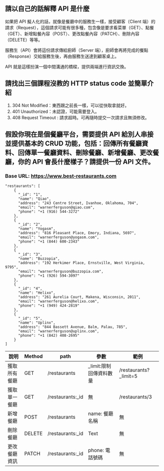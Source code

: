 ## 請以自己的話解釋 API 是什麼
如果把 API 擬人化的話，就像是餐廳中的服務生一樣，接受顧客（Client 端）的請求（Request），這個請求可能有很多種，包含像是要求看菜單（GET）、點餐（GET）、新增點餐內容（POST）、更改點餐內容（PATCH）、刪除內容（DELETE）等等。

服務生（API）會將這份請求傳給廚師（Server 端），廚師會再將完成的餐點（Response）交給服務生後，再由服務生送達到顧客桌上。

API 就是這樣扮演一個中間溝通的橋樑，提供兩端進行資訊交換。

## 請找出三個課程沒教的 HTTP status code 並簡單介紹
1. 304 Not Modified：東西跟之前長一樣，可以從快取拿就好。
2. 401 Unauthorized：未認證，可能需要登入。
3. 408 Request Timeout : 請求超時。可再隨時提交一次請求且無須修改。

## 假設你現在是個餐廳平台，需要提供 API 給別人串接並提供基本的 CRUD 功能，包括：回傳所有餐廳資料、回傳單一餐廳資料、刪除餐廳、新增餐廳、更改餐廳，你的 API 會長什麼樣子？請提供一份 API 文件。
### Base URL: https://www.best-restaurants.com
```json=
"restaurants": [
    {
      "_id": "1",
      "name": "Qiao",
      "address": "243 Centre Street, Ivanhoe, Oklahoma, 704",
      "email": "warnerferguson@qiao.com",
      "phone": "+1 (916) 544-3272"
    },
    {
      "_id": "2",
      "name": "Yogasm",
      "address": "816 Pleasant Place, Emory, Indiana, 5697",
      "email": "warnerferguson@yogasm.com",
      "phone": "+1 (844) 600-2343"
    },
    {
      "_id": "3",
      "name": "Buzzopia",
      "address": "192 Herkimer Place, Ernstville, West Virginia, 9795",
      "email": "warnerferguson@buzzopia.com",
      "phone": "+1 (926) 594-3097"
    },
    {
      "_id": "4",
      "name": "Helixo",
      "address": "261 Aurelia Court, Makena, Wisconsin, 2011",
      "email": "warnerferguson@helixo.com",
      "phone": "+1 (949) 424-2819"
    },
    {
      "_id": "5",
      "name": "Uplinx",
      "address": "844 Bassett Avenue, Balm, Palau, 785",
      "email": "warnerferguson@uplinx.com",
      "phone": "+1 (842) 408-2695"
    }
]
```


| 說明 | Method | path | 參數 | 範例 |
| -------- | -------- | -------- | -------- | -------- |
| 獲取所有餐廳 | GET| /restaurants |_limit:限制回傳資料數量 | /restaurants?_limit=5 |
| 獲取單一餐廳 | GET| /restaurants:_id | 無    | /restaurants/3 |
| 新增餐廳 | POST | /restaurants | name: 餐廳名稱  | 無   |
| 刪除餐廳 | DELETE | /restaurants:_id | Text     | 無  |
| 更改餐廳資訊 | PATCH | /restaurants:_id | phone: 電話號碼 | 無  |

